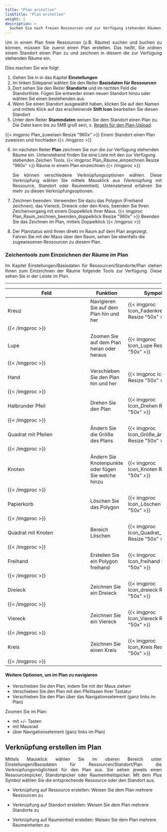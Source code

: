 ```yaml
---
title: "Plan erstellen"
linkTitle: "Plan erstellen"
weight: 1
description: >
  Suchen Sie nach freien Ressourcen und zur Verfügung stehenden Räumen im Plan. 
---
```

<p style="text-align: justify">
Um in einem Plan freie Ressourcen (z.B. Räume) suchen und buchen zu können, müssen Sie zuerst einen Plan erstellen. Das heißt, Sie ordnen einem Standort einen Plan zu und zeichnen in diesem die zur Verfügung stehenden Räume ein. </p>

Dies machen Sie wie folgt:

1. Gehen Sie in in das Kapitel **Einstellungen** 
2. Im linken Sidepanel wählen Sie den Reiter **Basisdaten für Ressourcen**
3. Dort sehen Sie den Reiter **Standorte** und im rechten Feld die Standortliste. Fügen Sie entweder einen neuen Standort hinzu oder wählen Sie einen bestehenden aus. 
4. Wenn Sie einen Standort ausgewählt haben, klicken Sie auf den Namen und mittels Klick auf das erscheinende **Stift Icon** bearbeiten Sie diesen Standort
5. Unter dem Reiter **Stammdaten** weisen Sie dem Standort einen Plan zu. Die Datei kann bis zu 5MB groß sein, s. [Regeln für den Plan-Upload](/3_Plan/PlanErstellen/01_Uploadregeln).

{{< imgproc Plan_zuweisen Resize "960x" >}}
Einem Standort einen Plan zuweisen und hochladen
{{< /imgproc >}}

6. Im nächsten Reiter **Plan** zeichnen Sie nun die zur Verfügung stehenden Räume ein. Untenstehend finden Sie eine Liste mit den zur Verfügung stehenden Zeichen Tools.
  {{< imgproc Plan_Räume_einzeichnen Resize "960x" >}}
  Räume in einem Plan einzeichnen
  {{< /imgproc >}}
    <p style="text-align: justify">
    Sie können verschiedene Verknüpfungsoptionen wählen. Diese Verknüpfung wählen Sie mittels Mausklick aus (Verknüpfung mit Ressource, Standort oder Raumeinheit). Untenstehend erfahren Sie mehr zu diesen Verknüpfungsoptionen. </p>

7. Zeichnen beenden: Verwenden Sie dazu das Polygon (Freihand zeichnen), das Viereck, Dreieck oder den Kreis, beenden Sie Ihren Zeichenvorgang mit einem Doppelklick Ihrer Maus.
  {{< imgproc Plan_Raum_zeichnen_beenden_doppelklick Resize "960x" >}}
  Beenden Sie das Zeichnen im Plan, mittels Doppelklick
  {{< /imgproc >}}

8. Der Planstatus wird Ihnen direkt im Raum auf dem Plan angezeigt. Fahren Sie mit der Maus über den Raum, sehen Sie ebenfalls die zugewiesenen Ressourcen zu diesem Plan.

### Zeichentools zum Einzeichnen der Räume im Plan

<p style="text-align: justify">
Im Kapitel Einstellungen/Basisdaten für Ressourcen/Standorte/Plan stehen Ihnen zum Einzeichnen der Räume folgende Tools zur Verfügung. Diese sehen Sie in der Leiste im Plan.  </p>

---
| <div style="width:250px">Feld</div>          | Funktion      | Sympol |
| ------------- |-------------  |-------------  |
| Kreuz | Navigieren Sie auf dem Plan hin und her | {{< imgproc Icon_Fadenkreuz Resize "50x" >}}
{{< /imgproc >}} |
|Lupe |Zoomen Sie auf dem Plan heran oder heraus  | {{< imgproc Icon_Lupe Resize "50x" >}}
{{< /imgproc >}} |
| Hand | Verschieben Sie den Plan hin und her | {{< imgproc Icon_3 Resize "50x" >}}
{{< /imgproc >}} |
| Halbrunder Pfeil | Drehen Sie den Plan | {{< imgproc Icon_Drehen Resize "50x" >}}
{{< /imgproc >}} |
| Quadrat mit Pfeilen | Ändern Sie die Größe des Plans | {{< imgproc Icon_Größe_ändern Resize "50x" >}}
{{< /imgproc >}} |
| Knoten | Ändern Sie Knotenpunkte oder fügen Sie welche hinzu | {{< imgproc Icon_Knoten Resize "50x" >}}
{{< /imgproc >}} |
| Papierkorb | Löschen Sie das Polygon | {{< imgproc Icon_Löschen Resize "50x" >}}
{{< /imgproc >}} |
| Quadrat mit Knoten | Bereich Löschen | {{< imgproc Icon_Quadrat_Knoten Resize "50x" >}}
{{< /imgproc >}} |
| Freihand | Erstellen Sie ein Polygon freihand | {{< imgproc Icon_freihand Resize "50x" >}}
{{< /imgproc >}} |
| Dreieck | Zeichnen Sie ein Dreieck | {{< imgproc Icon_dreieck Resize "50x" >}}
{{< /imgproc >}} |
| Viereck | Zeichnen Sie ein Viereck| {{< imgproc Icon_Viereck Resize "50x" >}}
{{< /imgproc >}} |
| Kreis | Zeichnen Sie einen Kreis | {{< imgproc Icon_Kreis Resize "50x" >}}
{{< /imgproc >}} |

#### Weitere Optionen, um im Plan zu navigieren

* Verschieben Sie den Plan, indem Sie mit der Maus ziehen
* Verschieben Sie den Plan mit den Pfeiltasen Ihrer Tastatur
* Verschieben Sie den Plan über das Navigationselement (ganz links im Plan)

Zoomen Sie im Plan:
* mit +/- Tasten
* mit Mausrad
* über Navigationselement (ganz links im Plan)

## Verknüpfung erstellen im Plan

<p style="text-align: justify">
Mittels Mausklick wählen Sie im oberen Bereich unter Einstellungen/Basisdaten für Ressourcen/Standort/Plan die Verknüpfungsmöglichkeit für den Plan aus. Sie sehen jeweils einen Ressourcenpicker, Standortpicker oder Raumeinheitspicker. Mit dem <i>Plus</i> Symbol wählen Sie die entsprechende Ressource oder den Standort aus. </p>

- Verknüpfung auf Ressource erstellen: Weisen Sie dem Plan mehrere Ressourcen zu 

- Verknüpfung auf Standort erstellen: Weisen Sie dem Plan mehrere Standorte zu

- Verknüpfung auf Raumeinheit erstellen: Weisen Sie dem Plan mehrere Raumeinheiten zu